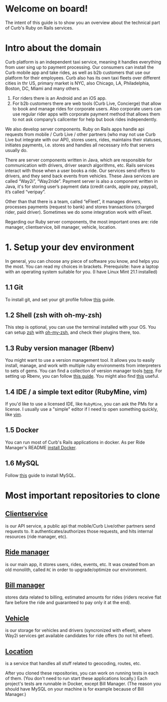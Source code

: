 # Welcome on board!

The intent of this guide is to show you an overview about the technical part of Curb's Ruby on Rails services. 

# Intro about the domain

Curb platform is an independent taxi service, meaning it handles everything from user sing up to payment processing. Our consumers can install the Curb mobile app and take rides, as well as b2b customers that use our platform for their employees. Curb also has its own taxi fleets over different cities in thr US, primary market is NYC, also Chicago, LA, Philadelphia, Boston, DC, Miami and many others.

1. For riders there is an Android and an iOS app. 
2. For b2b customers there are web tools (Curb Live, Concierge) that allow to book and manage rides for corporate users. 
Also corporate users can use regular rider apps with corporate payment method that allows them to not ask company’s callcenter for help but book rides independently.

We also develop server components. Ruby on Rails apps handle api requests from mobile / Curb Live / other partners (who may not use Curb Live but integrate with our API), stores users, rides, maintains their statuses, initiates payments, i.e. stores and handles all necessary info that servers usually do. 

There are server components written in Java, which are responsible for communication with drivers, driver search algorithms, etc. 
Rails services interact with those when a user books a ride. Our services send offers to drivers, and they send back events from vehicles.
These Java services are called “Way2i”, “Way2ride”. Payment server is also a component written in Java, it's for storing user’s payment data (credit cards, apple pay, paypal), it’s called “veripay”.

Other than that there is a team, called “eFleet”, it manages drivers, processes payments (request to bank) and stores transactions (charged rider, paid driver). Sometimes we do some integration work with eFleet.

Regarding our Ruby server components, the most important ones are: ride manager, clientservice, bill manager, vehicle, location.

# 1. Setup your dev environment

In general, you can choose any piece of software you know, and helps you the most. You can read my choices in brackets.
Prerequisite: have a laptop with an operating system suitable for you. (I have Linux Mint 21.1 installed)

## 1.1 Git

To install git, and set your git profile follow [this](https://git-scm.com/book/en/v2/Getting-Started-First-Time-Git-Setup) guide.

## 1.2 Shell (zsh with oh-my-zsh)

This step is optional, you can use the terminal installed with your OS.
You can setup [zsh](https://github.com/ohmyzsh/ohmyzsh/wiki/Installing-ZSH) with [oh-my-zsh](https://github.com/ohmyzsh/ohmyzsh), and check their plugins there, too.

## 1.3 Ruby version manager (Rbenv)

You might want to use a version management tool. It allows you to easily install, manage, and work with multiple ruby environments from interpreters to sets of gems. You can find a collection of version manager tools [here](https://www.ruby-toolbox.com/categories/ruby_version_management). For setting up Rbenv, you can follow [this guide](https://github.com/rbenv/rbenv). You might also find [this](https://www.digitalocean.com/community/tutorials/how-to-install-ruby-on-rails-with-rbenv-on-ubuntu-18-04) useful.

## 1.4 IDE / a simple text editor (RubyMine, vim)

If you'd like to use a licensed IDE, like `RubyMine`, you can ask the PMs for a license. 
I usually use a "simple" editor if I need to open something quickly, like [vim](https://www.tutorialspoint.com/vim/vim_installation_and_configuration.htm). 

## 1.5 Docker

You can run most of Curb's Rails applications in docker. As per Ride Manager's README [install Docker](https://github.com/ridecharge/ride_manager/blob/master/docker-dev.md#install-docker).

## 1.6 MySQL

Follow [this](https://dev.mysql.com/doc/mysql-installation-excerpt/8.0/en/) guide to install MySQL.


# Most important repositories to clone

## [Clientservice](https://github.com/ridecharge/clientservice)
is our API service, a public api that mobile/Curb Live/other partners send requests to. It authenticates/authorizes those requests, and hits internal resources (ride manager, etc).

## [Ride manager](https://github.com/ridecharge/ride_manager) 
is our main app, it stores users, rides, events, etc. It was created from an old monolith, called `RC` in order to upgrade/optimize our environment.

## [Bill manager](https://github.com/ridecharge/bill_manager) 
stores data related to billing, estimated amounts for rides (riders receive flat fare before the ride and guaranteed to pay only it at the end).

## [Vehicle](https://github.com/ridecharge/vehicle) 
is our storage for vehicles and drivers (syncronized with efleet), where Way2i services get available candidates for ride offers (to not hit efleet).

## [Location](https://github.com/ridecharge/location) 
is a service that handles all stuff related to geocoding, routes, etc.

After you cloned these repositories, you can work on running tests in each of them. (You don't need to run start these applications locally.) Each project's tests are runnable in Docker, except Bill Manager. (The reason you should have MySQL on your machine is for example because of Bill Manager.)